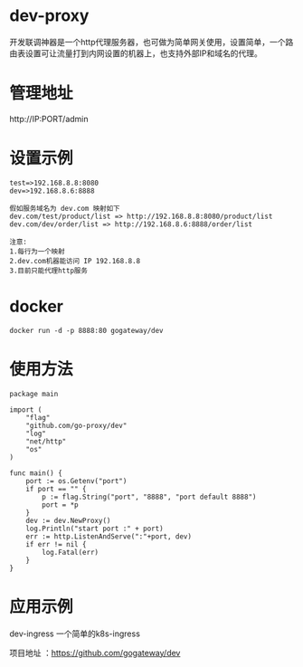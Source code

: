 # dev-proxy
开发联调神器是一个http代理服务器，也可做为简单网关使用，设置简单，一个路由表设置可让流量打到内网设置的机器上，也支持外部IP和域名的代理。
# 管理地址
http://IP:PORT/admin

# 设置示例
```
test=>192.168.8.8:8080
dev=>192.168.8.6:8888

假如服务域名为 dev.com 映射如下
dev.com/test/product/list => http://192.168.8.8:8080/product/list
dev.com/dev/order/list => http://192.168.8.6:8888/order/list

注意:
1.每行为一个映射
2.dev.com机器能访问 IP 192.168.8.8
3.目前只能代理http服务
```
# docker 
```
docker run -d -p 8888:80 gogateway/dev
```

# 使用方法
```
package main

import (
	"flag"
	"github.com/go-proxy/dev"
	"log"
	"net/http"
	"os"
)

func main() {
	port := os.Getenv("port")
	if port == "" {
		p := flag.String("port", "8888", "port default 8888")
		port = *p
	}
	dev := dev.NewProxy()
	log.Println("start port :" + port)
	err := http.ListenAndServe(":"+port, dev)
	if err != nil {
		log.Fatal(err)
	}
}
```

# 应用示例
dev-ingress 一个简单的k8s-ingress 

项目地址 ：https://github.com/gogateway/dev
